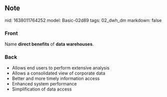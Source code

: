 ## Note
nid: 1638011764252
model: Basic-02d89
tags: 02_dwh_dm
markdown: false

### Front
Name <b>direct benefits </b>of <b>data warehouses</b>.

### Back
<ul>
  <li>Allows end users to perform extensive analysis
  <li>Allows a consolidated view of corporate data
  <li>Better and more timely information access
  <li>Enhanced system performance
  <li>Simplification of data access
</ul>
